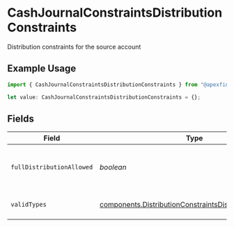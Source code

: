 # CashJournalConstraintsDistributionConstraints

Distribution constraints for the source account

## Example Usage

```typescript
import { CashJournalConstraintsDistributionConstraints } from "@apexfintechsolutions/ascend-sdk/models/components";

let value: CashJournalConstraintsDistributionConstraints = {};
```

## Fields

| Field                                                                                                                              | Type                                                                                                                               | Required                                                                                                                           | Description                                                                                                                        | Example                                                                                                                            |
| ---------------------------------------------------------------------------------------------------------------------------------- | ---------------------------------------------------------------------------------------------------------------------------------- | ---------------------------------------------------------------------------------------------------------------------------------- | ---------------------------------------------------------------------------------------------------------------------------------- | ---------------------------------------------------------------------------------------------------------------------------------- |
| `fullDistributionAllowed`                                                                                                          | *boolean*                                                                                                                          | :heavy_minus_sign:                                                                                                                 | Whether a full distribution withdrawal is allowed                                                                                  | true                                                                                                                               |
| `validTypes`                                                                                                                       | [components.DistributionConstraintsDistributionTypeInfo](../../models/components/distributionconstraintsdistributiontypeinfo.md)[] | :heavy_minus_sign:                                                                                                                 | Valid distribution types                                                                                                           |                                                                                                                                    |